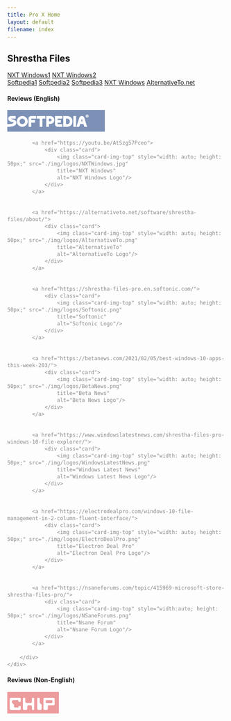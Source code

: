 ```yaml
---
title: Pro X Home
layout: default
filename: index
---
```



## Shrestha Files

<div class="container">
  <div class="card">
    <a href="https://youtu.be/AtSzg57Pceo">NXT Windows1</a>
    <a href="https://youtu.be/AtSzg57Pceo">NXT Windows2</a>
  </div>
  <a href="https://www.softpedia.com/get/File-managers/Shrestha-Files.shtml" class="btn btn-outline-secondary" role="button">Softpedia1</a>
  <a href="https://www.softpedia.com/get/File-managers/Shrestha-Files.shtml" class="btn btn-primary" role="button">Softpedia2</a>
  <a href="https://www.softpedia.com/get/File-managers/Shrestha-Files.shtml" class="btn btn-primary">Softpedia3</a>
  <a href="https://youtu.be/AtSzg57Pceo">NXT Windows</a>
  <a href="https://alternativeto.net/software/shrestha-files/about/">AlternativeTo.net</a>
</div>

<div class="container">
    <h4>Reviews (English)</h4>     
    <div class="card-body">
        <div class="card-group" style="opacity: 0.5;">
            <a href="https://www.softpedia.com/get/File-managers/Shrestha-Files.shtml">
                <div class="card">
                    <img class="card-img-top" style="width: auto; height: 50px;" 
                    title="Softpedia"
                    src="./img/logos/Softpedia.png" 
                    alt="Softpedia Logo"/>
                </div>
            </a> 

            
            <a href="https://youtu.be/AtSzg57Pceo">
                <div class="card">
                    <img class="card-img-top" style="width: auto; height: 50px;" src="./img/logos/NXTWindows.jpg" 
                    title="NXT Windows"
                    alt="NXT Windows Logo"/>
                </div>
            </a>

            
            <a href="https://alternativeto.net/software/shrestha-files/about/">
                <div class="card">
                    <img class="card-img-top" style="width: auto; height: 50px;" src="./img/logos/AlternativeTo.png" 
                    title="AlternativeTo"
                    alt="AlternativeTo Logo"/>
                </div>
            </a>

            
            <a href="https://shrestha-files-pro.en.softonic.com/">
                <div class="card">
                    <img class="card-img-top" style="width: auto; height: 50px;" src="./img/logos/Softonic.png" 
                    title="Softonic"
                    alt="Softonic Logo"/>
                </div>
            </a>

            
            <a href="https://betanews.com/2021/02/05/best-windows-10-apps-this-week-203/">
                <div class="card">
                    <img class="card-img-top" style="width: auto; height: 50px;" src="./img/logos/BetaNews.png" 
                    title="Beta News"
                    alt="Beta News Logo"/>
                </div>
            </a>

            
            <a href="https://www.windowslatestnews.com/shrestha-files-pro-windows-10-file-explorer/">
                <div class="card">
                    <img class="card-img-top" style="width: auto; height: 50px;" src="./img/logos/WindowsLatestNews.png" 
                    title="Windows Latest News"
                    alt="Windows Latest News Logo"/>
                </div>
            </a>

            
            <a href="https://electrodealpro.com/windows-10-file-management-in-2-column-fluent-interface/">
                <div class="card">
                    <img class="card-img-top" style="width: auto; height: 50px;" src="./img/logos/ElectroDealPro.png" 
                    title="Electron Deal Pro"
                    alt="Electron Deal Pro Logo"/>
                </div>
            </a>

            
            <a href="https://nsaneforums.com/topic/415969-microsoft-store-shrestha-files-pro/">
                <div class="card">
                    <img class="card-img-top" style="width:auto; height: 50px;" src="./img/logos/NSaneForums.png" 
                    title="Nsane Forum"
                    alt="Nsane Forum Logo"/>
                </div>
            </a>

        </div>
    </div>
</div>



<div class="container">
    <h4>Reviews (Non-English)</h4>       
    <div class="card-body">
        <div class="card-group" style="opacity: 0.5;">
            <a href="https://www.chip.de/news/Explorer-Alternative-fuer-Windows-10-Diese-10-Euro-App-gibt-es-aktuell-gratis_183270871.html">
                <div class="card">
                    <img class="card-img-top" style="width: auto; height: 50px;" 
                    title="Chip.de - Video (German)"
                    src="./img/logos/int/ChipDe.png" 
                    alt="Chip.de Logo"/>
                </div>
            </a> 

            
            <a href="https://youtu.be/Fk84PkAQ0Eg">
                <div class="card">
                    <img class="card-img-top" style="width: auto; height: 50px;" src="./img/logos/int/LosIllusionistas.jpg" 
                    title="Los Ilusionistas De La Tecnología - Video (Spanish)"
                    alt="Los Ilusionistas De La Tecnología Logo"/>
                </div>
            </a>

            
            <a href="https://www.youtube.com/watch?v=z4RhHVN2FfY">
                <div class="card">
                    <img class="card-img-top" style="width: auto; height: 50px;" src="./img/logos/int/MasterTutos93.jpg" 
                    title="Master Tutos 93 - Video (Spanish)"
                    alt="Master Tutos 93 Logo"/>
                </div>
            </a>

            
            <a href="https://www.deskmodder.de/blog/2021/01/31/shrestha-files-pro-als-windows-10-datei-explorer-app-noch-kurzzeitig-kostenlos/">
                <div class="card">
                    <img class="card-img-top" style="width: auto; height: 50px;" src="./img/logos/int/Deskmodder.png" 
                    title="Deskmodder.de (German)"
                    alt="Deskmodder.de Logo"/>
                </div>
            </a>

            
            <a href="https://www.chip.cz/novinky/software/prakticka-alternativa-spravce-souboru-pro-windows-10-je-docasne-k-dispozici-zdarma/">
                <div class="card">
                    <img class="card-img-top" style="width: auto; height: 50px;" src="./img/logos/int/ChipCz.png" 
                    title="Chip.cz (Czech)"
                    alt="Chip.cz Logo"/>
                </div>
            </a>

            
            <a href="https://blog.kdata.vn/shrestha-files-pro-dang-mien-phi-cho-nguoi-dung-windows-10-5839/">
                <div class="card">
                    <img class="card-img-top" style="width: auto; height: 50px;" src="./img/logos/int/Kdata.png" 
                    title="KData.Vn (Vietnamese)"
                    alt="KData.Vn Logo"/>
                </div>
            </a>

            
            <a href="https://windowsforum.kr/data/16705506">
                <div class="card">
                    <img class="card-img-top" style="width: auto; height: 50px;" src="./img/logos/int/WindowsForum.png" 
                    title="WindowsForum.Kr (Korean)"
                    alt="WindowsForum Logo"/>
                </div>
            </a>

            
            <a href="https://youtu.be/0h9MDohkjEE">
                <div class="card">
                    <img class="card-img-top" style="width:auto; height: 50px;" src="./img/logos/int/MohmoudImran.png" 
                    title="Mahmoud Imran - Video (Arabic)"
                    alt="Mahmoud Imran Logo"/>
                </div>
            </a>


            
            <a href="https://www.descargas.com/app/shrestha-files-pro/windows/">
                <div class="card">
                    <img class="card-img-top" style="width:auto; height: 50px;" src="./img/logos/int/Descargas.png" 
                    title="Descargas (Spanish)"
                    alt="Descargas Logo"/>
                </div>
            </a>


            
            <a href="https://trainghiemso.vn/shrestha-files-free/">
                <div class="card">
                    <img class="card-img-top" style="width:auto; height: 50px;" src="./img/logos/int/Trainghiemso.png" 
                    title="Trainghiemso.vn (Vietnamese)"
                    alt="Trainghiemso.vn Logo"/>
                </div>
            </a>


            
            <a href="https://freesoft.ru/windows/shrestha-files">
                <div class="card">
                    <img class="card-img-top" style="width:auto; height: 50px;" src="./img/logos/int/FreeSoft.png" 
                    title="Freesoft.ru (Russian)"
                    alt="Freesoft.ru Logo"/>
                </div>
            </a>


            
            <a href="https://techmaniacs.gr/shrestha-files-pro-entelos-dorean-apo-ta-9-eyro-poy-kostizei-gia-windows-10/">
                <div class="card">
                    <img class="card-img-top" style="width:auto; height: 50px;" src="./img/logos/int/Techmaniacs.png" 
                    title="Techmaniacs.gr (Greek)"
                    alt="Techmaniacs.gr Logo"/>
                </div>
            </a>

            
            <a href="https://shrestha-files-a-modern-dual-panel-file-manager.para-ordenador.com/">
                <div class="card">
                    <img class="card-img-top" style="width:auto; height: 50px;" src="./img/logos/int/Para-Ordenador.png" 
                    title="Para-Ordenador (Spanish)"
                    alt="Para-Ordenador Logo"/>
                </div>
            </a>


            
            <a href="https://www.futurezone.de/digital-life/article231487443/Download-kostenlos-statt-9-Euro-Nur-heute-ist-die-Software-umsonst.html">
                <div class="card">
                    <img class="card-img-top" style="width:auto; height: 50px;" src="./img/logos/int/FutureZone.png" 
                    title="FutureZone.de (German)"
                    alt="FutureZone.de Logo"/>
                </div>
            </a>


            
            <a href="https://www.giga.de/news/fuer-windows-10-alternativer-datei-explorer-fuer-kurze-zeit-kostenlos/">
                <div class="card">
                    <img class="card-img-top" style="width:auto; height: 50px;" src="./img/logos/int/Giga.png" 
                    title="Giga.de (German)"
                    alt="Giga.de Logo"/>
                </div>
            </a>

            
            <a href="https://bubera.com/pc-software-gadget/about-windows10-shrestha-files-pro/">
                <div class="card">
                    <img class="card-img-top" style="width:auto; height: 50px;" src="./img/logos/int/Bubera.png" 
                    title="Bubera.com (Japanese)"
                    alt="Bubera.com (Japanese) Logo"/>
                </div>
            </a>

            <a href="https://www.hcl.hr/vijest/besplatno-se-dijeli-solidna-alternativa-windowsovom-file-exploreru-176332/">
                <div class="card">
                    <img class="card-img-top" style="width:auto; height: 50px;" src="./img/logos/int/HCL.png" 
                    title="Hcl.hr (Croatian)"
                    alt="Hcl.hr (Croatian)"/>
                </div>
            </a>
            
            <a href="https://www.01net.com/telecharger/windows/Utilitaire/gestion_de_fichier/fiches/157602.html">
                <div class="card">
                    <img class="card-img-top" style="width:auto; height: 50px;" src="./img/logos/int/01Net.png" 
                    title="01Net.Com (French)"
                    alt="01Net.Com (French) Logo"/>
                </div>
            </a>
            
            <a href="https://forum.zyzoom.net/threads/367759/">
                <div class="card">
                    <img class="card-img-top" style="width:auto; height: 50px;" src="./img/logos/int/Zyzoom.png" 
                    title="Zyzoom.Net (Arabic)"
                    alt="Zyzoom.Net (Arabic)Logo"/>
                </div>
            </a>
            
            <a href="http://haohe.fun/2021/09/win10shrestha-files%EF%BC%9A%E9%80%82%E7%94%A8%E4%BA%8E-windows-10-%E5%92%8C-windows-11-%E8%AE%BE%E5%A4%87%E7%9A%84%E7%8E%B0%E4%BB%A3%E5%8F%8C%E7%AA%97%E6%A0%BC%E6%96%87%E4%BB%B6%E7%AE%A1%E7%90%86/">
                <div class="card">
                    <img class="card-img-top" style="width:auto; height: 50px;" src="./img/logos/int/haohe.png" 
                    title="Haohe.Fun (Chinese Simplified)"
                    alt="Haohe.Fun (Chinese Simplified) Logo"/>
                </div>
            </a>
        </div>
    </div>
</div>


[![Shrestha Files](/images/Launch2021/ColorfulShresthaFilesPro.png)](https://youtu.be/fOKNh0Mdl_I)
![Shrestha Files](/images/Launch2021/ShresthaFilesProGuideAnimated.gif)

If you are looking for a dual pane file manager with tabs and colorful themes, look no further: Shrestha Files Pro is here with a modern and minimalist design to supercharge your productivity! [Download it from the Microsoft Store Now](https://www.microsoft.com/store/apps/9npnffsv2hqm?cid=GitHub). Watch a video overview [here](https://youtu.be/fOKNh0Mdl_I).


### Features
* Fluent design matching the look and feel of Windows 10 and Windows 11
  * Standard colorful themes and custom themes by users
* Tabbed interface similar to web browsers
  * Move tabs from one pane to another
* Standard single pane mode for all users or advanced dual pane mode for power users
* Internal viewers for text, image, audio, and video files
* Six different view types
  * Simple list, detailed list, small grid, medium grid, large grid, and tiles
* Customizable navigation bar with two-level bookmarks
* Built in Zip and Unzip feature
* Drag and drop support
  * Drop files and/or folders inside a tab or inside a folder within a tab
* Progress indicator for file operations with detailed logs
* Automatically saves and restores open tabs, view types per tab, pane size, etc.
* Search to find items in the current folder and sub-folders
* Quick filter to find items in the current folder
* Properties viewer
* All the standard features of a File Manager
  * Copy, Cut, Paste, Rename, Delete, New File, New Folder, etc.
  * Sort by item name, type, date, and size


### Speed Test Against Windows File Explorer
* [Windows File Explorer and Notepad vs Shrestha Files and Internal Text Viewer](https://youtu.be/V09G9u-RAR4)
* [Windows File Explorer and Photos vs Shrestha Files and Internal Photo Viewer](https://youtu.be/oFsOza1OU0M)
* [Windows File Explorer and Movies & TV vs Shrestha Files Pro and Internal Video Viewer](https://youtu.be/ZVTDLhgIqWg)
* [Windows File Explorer and VLC vs Shrestha Files and Internal Video Viewer](https://youtu.be/gTBngQdT3Gw)

### Keyboard Accelerators (Shortcuts)

![Keyboard Accelerators](/images/ShresthaFilesShortcuts.gif)

### Tips and Tricks
* Users can double click an empty area in a tab to browse the parent directory
* Users can right click any navigation bar item to open the path in a new tab or delete the item.
* Some settings are currently only accessible from config.json file in app directory.
* Users can drag and drop files and folders from inside one tab to inside another tab or inside the folder listed in the tab.
* Detailed log are stored in the log.txt in LocalCache directory. If the app crashes, you can email the log and steps to reproduce the crash to the developer so that it can be fixed.
* You can launch Shrestha Files from command line or run by typing "file".
* In the Single Click mode, users can click near the border of the item to select the item instead of opening the item.


### What Others Are Saying About Shrestha Files

            


### Translation

If you would like to translate the app in the language of your choice, instructions are provided [here](https://jptgamesandapps.github.io/ShresthaFiles/translation).


### Thoughts that every one have about Windows File Explorer in Windows 11
* Windows File Explorer Alternative
* Windows File Explorer Not Responding
* Windows File Explorer Slow
* Windows File Explorer Tabs
* Windows File Explorer Not Opening
* Get Help with File Explorer in Windows

### Note
This repo does not contain source code for Shrestha Files!


[![Get it From Microsoft Store](https://developer.microsoft.com/store/badges/images/English_get-it-from-MS.png)](//www.microsoft.com/store/apps/9npnffsv2hqm?cid=GitHub) | ![Microsoft Store Rating (Global)](/images/MicrosoftStoreRating09062021.png)
------ | ------
Download from the Microsoft Store | Global Rating

